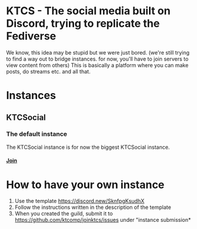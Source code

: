 # KTCS - The social media built on Discord, trying to replicate the Fediverse
We know, this idea may be stupid but we were just bored. 
(we're still trying to find a way out to bridge instances. for now, you'll have to join servers to view content from others)
This is basically a platform where you can make posts, do streams etc. and all that.
# Instances
## KTCSocial
### The default instance
The KTCSocial instance is for now the biggest KTCSocial instance.
#### [Join](https://discord.gg/9BjBDBZ4ZK)
# How to have your own instance
1. Use the template https://discord.new/SknfpgKsudhX
2. Follow the instructions written in the description of the template
3. When you created the guild, submit it to https://github.com/ktcomp/joinktcs/issues under "instance submission* 
